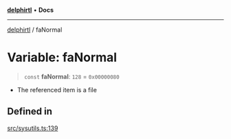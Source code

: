 [**delphirtl**](../README.md) • **Docs**

***

[delphirtl](../globals.md) / faNormal

# Variable: faNormal

> `const` **faNormal**: `128` = `0x00000080`

* The referenced item is a file

## Defined in

[src/sysutils.ts:139](https://github.com/chuacw/delphirtl/blob/48cfb097286672c971bbebd46ef739959b561e2a/src/sysutils.ts#L139)
